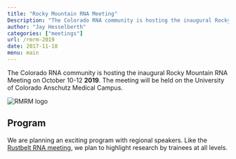 ```yaml
---
title: "Rocky Mountain RNA Meeting"
Description: "The Colorado RNA community is hosting the inaugural Rocky Mountain RNA Meeting on October 10-12 2019 at the University of Colorado Anschutz Medical Campus."
author: "Jay Hesselberth"
categories: ["meetings"]
url: /rmrm-2019
date: 2017-11-18
menu: main
---
```


The Colorado RNA community is hosting the inaugural Rocky Mountain RNA Meeting on October 10-12 **2019**. The meeting will be held on the University of Colorado Anschutz Medical Campus.

<!--more-->

![RMRM logo](/img/rmrm-logo.svg)

## Program 

We are planning an exciting program with regional speakers. Like the [Rustbelt RNA meeting](http://rustbeltrna.org), we plan to highlight research by trainees at all levels. 

